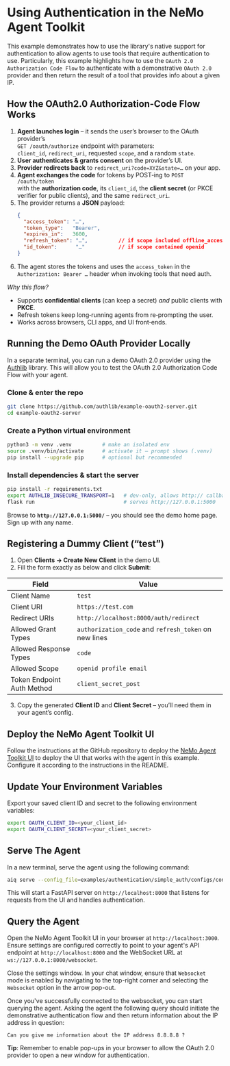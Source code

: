 <!--
SPDX-FileCopyrightText: Copyright (c) 2025, NVIDIA CORPORATION & AFFILIATES. All rights reserved.
SPDX-License-Identifier: Apache-2.0

Licensed under the Apache License, Version 2.0 (the "License");
you may not use this file except in compliance with the License.
You may obtain a copy of the License at

http://www.apache.org/licenses/LICENSE-2.0

Unless required by applicable law or agreed to in writing, software
distributed under the License is distributed on an "AS IS" BASIS,
WITHOUT WARRANTIES OR CONDITIONS OF ANY KIND, either express or implied.
See the License for the specific language governing permissions and
limitations under the License.
-->

# Using Authentication in the NeMo Agent Toolkit
This example demonstrates how to use the library's native support for authentication to allow agents to use tools that require
authentication to use. Particularly, this example highlights how to use the `OAuth 2.0 Authorization Code Flow` to authenticate
with a demonstrative `OAuth 2.0` provider and then return the result of a tool that provides info about a given IP.

## How the OAuth2.0 Authorization‑Code Flow Works

1. **Agent launches login** – it sends the user’s browser to the OAuth provider’s  
   `GET /oauth/authorize` endpoint with parameters:<br>
   `client_id`, `redirect_uri`, requested `scope`, and a random `state`.
2. **User authenticates & grants consent** on the provider’s UI.
3. **Provider redirects back** to `redirect_uri?code=XYZ&state=…` on your app.
4. **Agent exchanges the code** for tokens by POST‑ing to `POST /oauth/token`  
   with the **authorization code**, its `client_id`, the **client secret** (or PKCE
   verifier for public clients), and the same `redirect_uri`.
5. The provider returns a **JSON** payload:
   ```json
   {
     "access_token": "…",
     "token_type":   "Bearer",
     "expires_in":   3600,
     "refresh_token": "…",          // if scope included offline_access
     "id_token":      "…"           // if scope contained openid
   }
   ```
6. The agent stores the tokens and uses the `access_token` in the
   `Authorization: Bearer …` header when invoking tools that need auth.

*Why this flow?*  
- Supports **confidential clients** (can keep a secret) *and* public clients with **PKCE**.  
- Refresh tokens keep long‑running agents from re‑prompting the user.  
- Works across browsers, CLI apps, and UI front‑ends.


## Running the Demo OAuth Provider Locally

In a separate terminal, you can run a demo OAuth 2.0 provider using the [Authlib](https://docs.authlib.org/en/latest/) 
library. This will allow you to test the OAuth 2.0 Authorization Code Flow with your agent.

### Clone & enter the repo

```bash
git clone https://github.com/authlib/example-oauth2-server.git
cd example-oauth2-server
```

### Create a Python virtual environment

```bash
python3 -m venv .venv          # make an isolated env
source .venv/bin/activate      # activate it – prompt shows (.venv)
pip install --upgrade pip      # optional but recommended
```

### Install dependencies & start the server

```bash
pip install -r requirements.txt
export AUTHLIB_INSECURE_TRANSPORT=1   # dev‑only, allows http:// callbacks
flask run                             # serves http://127.0.0.1:5000
```

Browse to **`http://127.0.0.1:5000/`** – you should see the demo home page. Sign up with any name. 


## Registering a Dummy Client (“test”)

1. Open **Clients → Create New Client** in the demo UI.  
2. Fill the form exactly as below and click **Submit**:

| Field                      | Value                                                 |
|----------------------------|-------------------------------------------------------|
| Client Name                | `test`                                                |
| Client URI                 | `https://test.com`                                    |
| Redirect URIs              | `http://localhost:8000/auth/redirect`                 |
| Allowed Grant Types        | `authorization_code` and `refresh_token` on new lines |
| Allowed Response Types     | `code`                                                |
| Allowed Scope              | `openid profile email`                                |
| Token Endpoint Auth Method | `client_secret_post`                                  |

3. Copy the generated **Client ID** and **Client Secret** – you’ll need them in your agent’s config.


## Deploy the NeMo Agent Toolkit UI
Follow the instructions at the GitHub repository to deploy the [NeMo Agent Toolkit UI](https://github.com/NVIDIA/NeMo-Agent-Toolkit-UI)
to deploy the UI that works with the agent in this example. Configure it according to the instructions in the README.

## Update Your Environment Variables

Export your saved client ID and secret to the following environment variables:

```bash
export OAUTH_CLIENT_ID=<your_client_id>
export OAUTH_CLIENT_SECRET=<your_client_secret>
````

## Serve The Agent

In a new terminal, serve the agent using the following command:

```bash
aiq serve --config_file=examples/authentication/simple_auth/configs/config.yml
```

This will start a FastAPI server on `http://localhost:8000` that listens for requests from the UI and 
handles authentication.

## Query the Agent

Open the NeMo Agent Toolkit UI in your browser at `http://localhost:3000`. Ensure settings are configured correctly to point to your agent's API endpoint at `http://localhost:8000` and
the WebSocket URL at `ws://127.0.0.1:8000/websocket`. 

Close the settings window. In your chat window, ensure that `Websocket` mode is enabled by navigating to the top-right corner and selecting the `Websocket` option in the arrow pop-out. 

Once you've successfully connected to the websocket, you can start querying the agent. Asking the agent the following query should initiate the demonstrative authentication flow and then return
information about the IP address in question: 

```text
Can you give me information about the IP address 8.8.8.8 ? 
```

**Tip**: Remember to enable pop-ups in your browser to allow the OAuth 2.0 provider to open a new window for authentication.